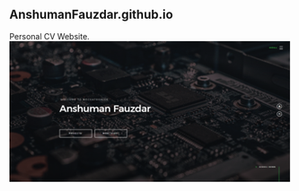 ## AnshumanFauzdar.github.io

Personal CV Website.
![Sample](https://github.com/AnshumanFauzdar/anshumanfauzdar.github.io/blob/master/screenshot.png)
